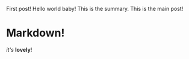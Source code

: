 First post!
Hello world baby!
This is the summary.
This is the main post!
# Markdown!
*it's* **lovely**!